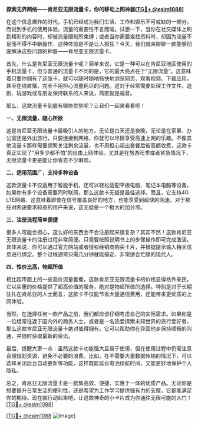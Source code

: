 **探索无界网络——肯尼亚无限流量卡，你的移动上网神器[[TG💪+ @esim1088](https://t.me/s/esim1088)]**

在这个信息爆炸的时代，手机已经成为我们生活、工作和娱乐不可或缺的一部分。而说到手机的使用体验，流量的重要性不言而喻。试想一下，当你在社交媒体上刷到精彩的内容时，却被流量限制所束缚；或者当你需要查找资料时，却因为流量不足而不得不中断操作，这种体验是不是让人抓狂？今天，我们就来聊聊一款能够彻底解决这些问题的神器——肯尼亚无限流量卡。

首先，什么是肯尼亚无限流量卡呢？简单来说，它是一种可以在肯尼亚地区使用的手机流量卡，但与普通的流量卡不同的是，它的最大亮点在于“无限流量”。这意味着只要你拥有了这张卡，就可以随时随地畅快地浏览网页、观看视频、下载应用，甚至在线直播，完全不用担心流量耗尽的问题。这对于经常需要处理工作文件、追剧、玩游戏或与朋友保持联系的人来说，简直就是福音。

那么，这款流量卡到底有哪些优势呢？让我们一起来看看吧！

**一、无限流量，随心所欲**

这是肯尼亚无限流量卡最吸引人的地方。无论是白天还是夜晚，无论是在家里、办公室还是外出旅行，只要连接到网络，你就可以尽情享受高速上网的乐趣。不像其他流量卡那样需要频繁关注剩余流量，也不用担心超出套餐后被高额收费，这款卡真正实现了“用多少都不怕”的自由上网体验。尤其是在旅游旺季或者紧急情况下，无限流量卡更是能让你省去不少麻烦。

**二、适用范围广，支持多种设备**

这款流量卡不仅适用于智能手机，还可以轻松适配平板电脑、笔记本电脑等设备。如果你有多个设备需要同时联网，那么这款卡无疑是最佳选择。而且，它支持4G LTE网络，这意味着即使在信号覆盖良好的地方，也能享受到超快的网速。对于那些对网速要求较高的用户来说，这无疑是一个极大的加分项。

**三、注册流程简单便捷**

很多人可能会担心，这么好的东西会不会注册起来很复杂？其实不然！这款肯尼亚无限流量卡的注册过程非常简便。只需要按照说明书上的步骤操作即可完成激活。具体来说，你可以通过官方网站或者授权经销商购买卡片，并根据提示输入相关信息进行绑定。整个过程通常只需几分钟就能搞定，非常适合忙碌的现代人。

**四、性价比高，物超所值**

相比起市面上的一些高价流量套餐，这款肯尼亚无限流量卡的价格显得格外亲民。它以实惠的价格提供了超高价值的服务，绝对是物超所值的选择。特别是对于长期驻扎在肯尼亚的人士而言，这款卡不仅能节省大量通信费用，还能带来更优质的上网体验。

当然，在选择任何一款产品之前，我们都应该仔细考虑自己的实际需求。如果你是一位经常往返于国内外的商务人士，或者是一名热爱探索未知世界的旅行爱好者，那么这款肯尼亚无限流量卡绝对值得拥有。它可以帮助你在异国他乡保持顺畅的沟通，并随时获取最新的资讯。

最后，提醒大家一点：虽然这款卡功能强大且易于使用，但在使用过程中仍需注意合理规划资源，避免不必要的浪费。比如，在不需要大量数据传输的情况下，可以选择关闭后台自动更新等功能，这样既能延长电池续航时间，又能更好地保护个人隐私。

总之，肯尼亚无限流量卡是一款集高效、便捷、实惠于一体的优质产品。无论你是想要提升日常生活的便利性，还是希望为工作学习提供强有力的支撑，它都能满足你的期待。现在就行动起来吧，让这款神奇的小卡片成为你通往无限可能的大门！[[TG💪+ @esim1088](https://t.me/s/esim1088)]

[[TG💪+ @esim1088](https://t.me/s/esim1088) ![Image](https://i.postimg.cc/4NQfJmqS/Snipaste-2025-05-13-00-14-12.png)]